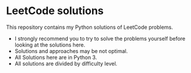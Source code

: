 # LeetСode solutions

This repository contains my Python solutions of LeetCode problems.

- I strongly recommend you to try to solve the problems yourself before looking at the solutions here.
- Solutions and approaches may be not optimal.
- All Solutions here are in Python 3.
- All solutions are divided by difficulty level.
